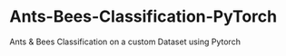 # Ants-Bees-Classification-PyTorch
Ants &amp; Bees Classification on a custom Dataset using Pytorch
